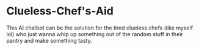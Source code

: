 # Clueless-Chef's-Aid
This AI chatbot can be the solution for the tired clueless chefs (like myself lol) who just wanna whip up something out of the random stuff in their pantry and make something tasty.
